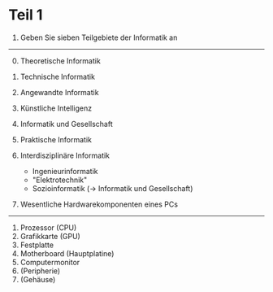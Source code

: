 Teil 1
======

1. Geben Sie sieben Teilgebiete der Informatik an
-------------------------------------------------

0.  Theoretische Informatik
1.  Technische Informatik
2.  Angewandte Informatik
3.  Künstliche Intelligenz
4.  Informatik und Gesellschaft
5.  Praktische Informatik
6.  Interdisziplinäre Informatik
    -   Ingenieurinformatik
    -   "Elektrotechnik"
    -   Sozioinformatik (-> Informatik und Gesellschaft)

2. Wesentliche Hardwarekomponenten eines PCs
--------------------------------------------

1.  Prozessor (CPU)
2.  Grafikkarte (GPU)
3.  Festplatte
4.  Motherboard (Hauptplatine)
5.  Computermonitor
6.  (Peripherie)
7.  (Gehäuse)



